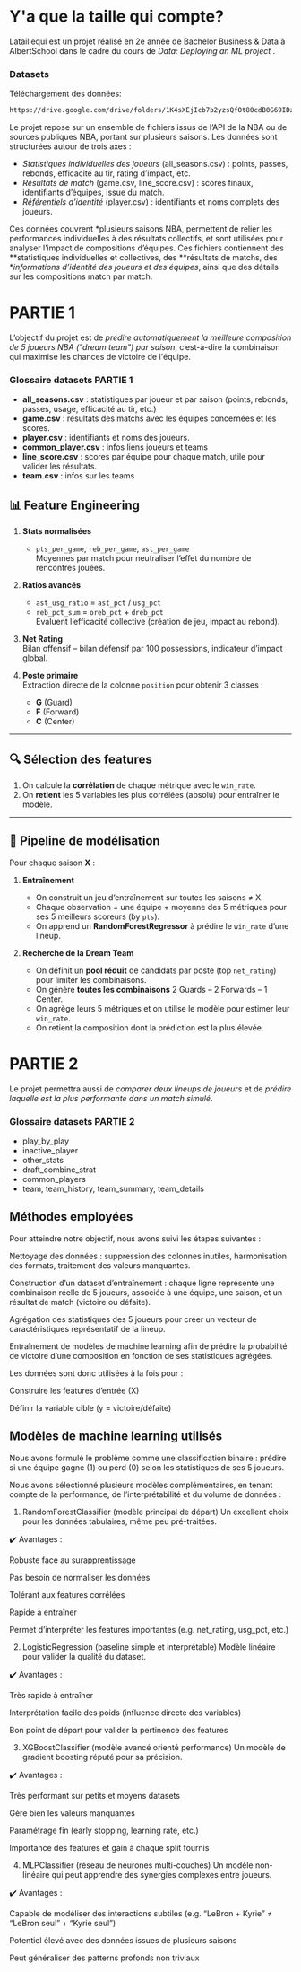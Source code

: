# Y'a que la taille qui compte?

Lataillequi est un projet réalisé en 2e année de Bachelor Business & Data à AlbertSchool dans le cadre du cours de _Data: Deploying an ML project_ .

### Datasets

Téléchargement des données: 
```bash
https://drive.google.com/drive/folders/1K4sXEjIcb7b2yzsQfOt80cdB0G69IDzj?usp=sharing
```
Le projet repose sur un ensemble de fichiers issus de l’API de la NBA ou de sources publiques NBA, portant sur plusieurs saisons. Les données sont structurées autour de trois axes :

- *Statistiques individuelles des joueurs* (all_seasons.csv) : points, passes, rebonds, efficacité au tir, rating d’impact, etc.
- *Résultats de match* (game.csv, line_score.csv) : scores finaux, identifiants d’équipes, issue du match.
- *Référentiels d'identité* (player.csv) : identifiants et noms complets des joueurs.

Ces données couvrent *plusieurs saisons NBA, permettent de relier les performances individuelles à des résultats collectifs, et sont utilisées pour analyser l’impact de compositions d’équipes. Ces fichiers contiennent des **statistiques individuelles et collectives, des **résultats de matchs, des **informations d’identité des joueurs et des équipes*, ainsi que des détails sur les compositions match par match.

# PARTIE 1

L’objectif du projet est de *prédire automatiquement la meilleure composition de 5 joueurs NBA ("dream team") par saison*, c’est-à-dire la combinaison qui maximise les chances de victoire de l'équipe.

### Glossaire datasets PARTIE 1

- **all_seasons.csv** : statistiques par joueur et par saison (points, rebonds, passes, usage, efficacité au tir, etc.)
- **game.csv** : résultats des matchs avec les équipes concernées et les scores.
- **player.csv** : identifiants et noms des joueurs.
- **common_player.csv** : infos liens joueurs et teams
- **line_score.csv** : scores par équipe pour chaque match, utile pour valider les résultats.
- **team.csv** : infos sur les teams

## 📊 Feature Engineering

1. **Stats normalisées**  
   - `pts_per_game`, `reb_per_game`, `ast_per_game`  
   Moyennes par match pour neutraliser l’effet du nombre de rencontres jouées.

2. **Ratios avancés**  
   - `ast_usg_ratio` = `ast_pct` / `usg_pct`  
   - `reb_pct_sum`  = `oreb_pct` + `dreb_pct`  
   Évaluent l’efficacité collective (création de jeu, impact au rebond).

3. **Net Rating**  
   Bilan offensif – bilan défensif par 100 possessions, indicateur d’impact global.

4. **Poste primaire**  
   Extraction directe de la colonne `position` pour obtenir 3 classes :  
   - **G** (Guard)  
   - **F** (Forward)  
   - **C** (Center)  

---

## 🔍 Sélection des features

1. On calcule la **corrélation** de chaque métrique avec le `win_rate`.  
2. On **retient** les 5 variables les plus corrélées (absolu) pour entraîner le modèle.

---

## 🤖 Pipeline de modélisation

Pour chaque saison **X** :

1. **Entraînement**  
   - On construit un jeu d’entraînement sur toutes les saisons ≠ X.  
   - Chaque observation = une équipe + moyenne des 5 métriques pour ses 5 meilleurs scoreurs (by `pts`).  
   - On apprend un **RandomForestRegressor** à prédire le `win_rate` d’une lineup.

2. **Recherche de la Dream Team**  
   - On définit un **pool réduit** de candidats par poste (top `net_rating`) pour limiter les combinaisons.  
   - On génère **toutes les combinaisons** 2 Guards – 2 Forwards – 1 Center.  
   - On agrège leurs 5 métriques et on utilise le modèle pour estimer leur `win_rate`.  
   - On retient la composition dont la prédiction est la plus élevée.

# PARTIE 2

Le projet permettra aussi de *comparer deux lineups de joueurs* et de *prédire laquelle est la plus performante dans un match simulé*.


### Glossaire datasets PARTIE 2

- play_by_play
- inactive_player
- other_stats
- draft_combine_strat
- common_players
- team, team_history, team_summary, team_details


## Méthodes employées
Pour atteindre notre objectif, nous avons suivi les étapes suivantes :

Nettoyage des données : suppression des colonnes inutiles, harmonisation des formats, traitement des valeurs manquantes.

Construction d’un dataset d’entraînement : chaque ligne représente une combinaison réelle de 5 joueurs, associée à une équipe, une saison, et un résultat de match (victoire ou défaite).

Agrégation des statistiques des 5 joueurs pour créer un vecteur de caractéristiques représentatif de la lineup.

Entraînement de modèles de machine learning afin de prédire la probabilité de victoire d’une composition en fonction de ses statistiques agrégées.

Les données sont donc utilisées à la fois pour :

Construire les features d’entrée (X)

Définir la variable cible (y = victoire/défaite)

## Modèles de machine learning utilisés
Nous avons formulé le problème comme une classification binaire : prédire si une équipe gagne (1) ou perd (0) selon les statistiques de ses 5 joueurs.

Nous avons sélectionné plusieurs modèles complémentaires, en tenant compte de la performance, de l’interprétabilité et du volume de données :

1. RandomForestClassifier (modèle principal de départ)
Un excellent choix pour les données tabulaires, même peu pré-traitées.

✔️ Avantages :

Robuste face au surapprentissage

Pas besoin de normaliser les données

Tolérant aux features corrélées

Rapide à entraîner

Permet d’interpréter les features importantes (e.g. net_rating, usg_pct, etc.)

2. LogisticRegression (baseline simple et interprétable)
Modèle linéaire pour valider la qualité du dataset.

✔️ Avantages :

Très rapide à entraîner

Interprétation facile des poids (influence directe des variables)

Bon point de départ pour valider la pertinence des features

3. XGBoostClassifier (modèle avancé orienté performance)
Un modèle de gradient boosting réputé pour sa précision.

✔️ Avantages :

Très performant sur petits et moyens datasets

Gère bien les valeurs manquantes

Paramétrage fin (early stopping, learning rate, etc.)

Importance des features et gain à chaque split fournis

4. MLPClassifier (réseau de neurones multi-couches)
Un modèle non-linéaire qui peut apprendre des synergies complexes entre joueurs.

✔️ Avantages :

Capable de modéliser des interactions subtiles (e.g. “LeBron + Kyrie” ≠ “LeBron seul” + “Kyrie seul”)

Potentiel élevé avec des données issues de plusieurs saisons

Peut généraliser des patterns profonds non triviaux
